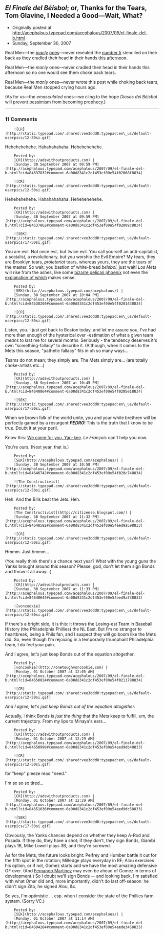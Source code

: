 ## <em>El Finale del Béisbol</em>; or, Thanks for the Tears, Tom Glavine, I Needed a Good—Wait, What?

 * Originally posted at http://acephalous.typepad.com/acephalous/2007/09/el-finale-del-b.html
 * Sunday, September 30, 2007



Real Men—the _[manly](http://lefarkins.blogspot.com/2007/09/to-last-day-and-beyond.html)_ [ones](http://www.edrants.com/?p=6810)—never revealed the [number 5](http://acephalous.typepad.com/acephalous/2006/04/the\_annual\_base.html) stenciled on their back as they cradled their head in their hands [this afternoon](http://sports.yahoo.com/mlb/recap;\_ylt=Akxs074bp1HzJ3muVjbb1sI5nYcB?gid=270930121&prov=ap). 

Real Men—the _manly_ ones—never cradled their head in their hands this afternoon so no one would see them choke back tears.

Real Men—the _manly_ ones—never wrote this post while choking back tears, because Real Men stopped crying hours ago.

(As for us—the _emasculated_ ones—we cling to the hope _Dioses del Béisbol_ will prevent [pessimism](http://acephalous.typepad.com/acephalous/2007/09/pessimism-unbou.html) from becoming prophecy.)

		

* * *

### 11 Comments 

		

                
[]()

	

		![CR](http://static.typepad.com/.shared:vee3ddd0:typepad:en\_us/default-userpics/12-50si.gif)
	

	

		

Hehehehehehe. Hahahahahaha. Hehehehehehe.

	

		Posted by:
		[CR](http://adswithoutproducts.com) |
		[Sunday, 30 September 2007 at 09:59 PM](http://acephalous.typepad.com/acephalous/2007/09/el-finale-del-b.html?cid=84637832#comment-6a00d8341c2df453ef00e54f02008f8834)

[]()

	

		![CR](http://static.typepad.com/.shared:vee3ddd0:typepad:en\_us/default-userpics/12-50si.gif)
	

	

		

Hehehehehehe. Hahahahahaha. Hehehehehehe.

	

		Posted by:
		[CR](http://adswithoutproducts.com) |
		[Sunday, 30 September 2007 at 09:59 PM](http://acephalous.typepad.com/acephalous/2007/09/el-finale-del-b.html?cid=84637862#comment-6a00d8341c2df453ef00e54f02009c8834)

[]()

	

		![SEK](http://static.typepad.com/.shared:vee3ddd0:typepad:en\_us/default-userpics/17-50si.gif)
	

	

		

You are evil.  Not once evil, but twice evil.  You call yourself an anti-capitalist, a socialist, a revolutionary, but you worship the Evil Empire?  My tears, they are Brooklyn tears, _proletariat_ tears, whereas yours, they are the tears of the master.  So wait, you bastion of white-bread _béisbol_, just wait!  _Los Mets_ will rise from the ashes, like some [bizarre pelican phoenix](http://graphics.fansonly.com/photos/schools/tul/sports/m-footbl/auto\_action/1400078.jpeg) not even the [explanation of which](http://media.www.lsureveille.com/media/storage/paper868/news/2007/09/25/Sports/Lsu-To.Wear.Purple.Jerseys.Against.Tulane-2989567.shtml) makes sense.  

	

		Posted by:
		[SEK](http://acephalous.typepad.com/acephalous/) |
		[Sunday, 30 September 2007 at 10:04 PM](http://acephalous.typepad.com/acephalous/2007/09/el-finale-del-b.html?cid=84638204#comment-6a00d8341c2df453ef00e54f0201438834)

[]()

	

		![CR](http://static.typepad.com/.shared:vee3ddd0:typepad:en\_us/default-userpics/12-50si.gif)
	

	

		

Listen, you. I just got back to Boston today, and let me assure you, I've had more than enough of the hysterical over -estimation of what a given team _means_ to last me for several months. Seriously - the tendency deserves it's own "something-fallacy" to describe it. (Although, when it comes to the Mets this season, "pathetic fallacy" fits in oh so many ways...

Teams do not mean; they simply are. The Mets simply are... (are totally choke-artists etc...) 

	

		Posted by:
		[CR](http://adswithoutproducts.com) |
		[Sunday, 30 September 2007 at 10:45 PM](http://acephalous.typepad.com/acephalous/2007/09/el-finale-del-b.html?cid=84640864#comment-6a00d8341c2df453ef00e54f0205e18834)

[]()

	

		![SEK](http://static.typepad.com/.shared:vee3ddd0:typepad:en\_us/default-userpics/17-50si.gif)
	

	

		

When we brown folk of the world unite, you and your white brethren will be perfectly gamed by a resurgent _**PEDRO**_!  This is the truth that I know to be true.  Doubt it at your peril.

Know this: [We come for you, Yan-kee](http://www.youtube.com/watch?v=iUM2WAoGAOU).  _Le Français_ can't help you now.  

You're ours.  (Next year, that is.)

	

		Posted by:
		[SEK](http://acephalous.typepad.com/acephalous/) |
		[Sunday, 30 September 2007 at 10:58 PM](http://acephalous.typepad.com/acephalous/2007/09/el-finale-del-b.html?cid=84646742#comment-6a00d8341c2df453ef00e54f020c748834)

[]()

	

		![The Constructivist](http://static.typepad.com/.shared:vee3ddd0:typepad:en\_us/default-userpics/12-50si.gif)
	

	

		

Heh.  And the Bills beat the Jets.  Heh.

	

		Posted by:
		[The Constructivist](http://citizense.blogspot.com/) |
		[Sunday, 30 September 2007 at 11:32 PM](http://acephalous.typepad.com/acephalous/2007/09/el-finale-del-b.html?cid=84648582#comment-6a00d8341c2df453ef00e54eed9a598833)

[]()

	

		![CR](http://static.typepad.com/.shared:vee3ddd0:typepad:en\_us/default-userpics/12-50si.gif)
	

	

		

Hmmm. Just hmmm... 

(You really think there's a chance next year? What with the young guns the Yanks brought around this season? Please, god, don't let them sign Bonds and throw it all away...) 

	

		Posted by:
		[CR](http://adswithoutproducts.com) |
		[Sunday, 30 September 2007 at 11:33 PM](http://acephalous.typepad.com/acephalous/2007/09/el-finale-del-b.html?cid=84648644#comment-6a00d8341c2df453ef00e54eed9a738833)

[]()

	

		![voncookie](http://static.typepad.com/.shared:vee3ddd0:typepad:en\_us/default-userpics/12-50si.gif)
	

	

		

If there's a bright side, it is this: it throws the Losing-est Team in Baseball History (the Philadelphia Phillies) the NL East.  But I'm no stranger to heartbreak, being a Phils fan, and I suspect they will go boom like the Mets did.  So, even though I'm rejoicing in a temporarily triumphant Philadelphia team, I do feel your pain.

And I agree, let's just keep Bonds out of the equation altogether.

	

		Posted by:
		[voncookie](http://onetoughvoncookie.com) |
		[Monday, 01 October 2007 at 12:05 AM](http://acephalous.typepad.com/acephalous/2007/09/el-finale-del-b.html?cid=84650024#comment-6a00d8341c2df453ef00e54f0211798834)

[]()

	

		![CR](http://static.typepad.com/.shared:vee3ddd0:typepad:en\_us/default-userpics/12-50si.gif)
	

	

		

_And I agree, let's just keep Bonds out of the equation altogether._

Actually, I think Bonds is _just the thing_ that the Mets keep to fulfill, um, the current trajectory. From my lips to Minaya's ears... 

	

		Posted by:
		[CR](http://adswithoutproducts.com) |
		[Monday, 01 October 2007 at 12:29 AM](http://acephalous.typepad.com/acephalous/2007/09/el-finale-del-b.html?cid=84650998#comment-6a00d8341c2df453ef00e54eed9db48833)

[]()

	

		![CR](http://static.typepad.com/.shared:vee3ddd0:typepad:en\_us/default-userpics/12-50si.gif)
	

	

		

for "keep" pleeze read "need." 

I'm so so so tired... 

	

		Posted by:
		[CR](http://adswithoutproducts.com) |
		[Monday, 01 October 2007 at 12:29 AM](http://acephalous.typepad.com/acephalous/2007/09/el-finale-del-b.html?cid=84651036#comment-6a00d8341c2df453ef00e54eed9dc58833)

[]()

	

		![SEK](http://static.typepad.com/.shared:vee3ddd0:typepad:en\_us/default-userpics/17-50si.gif)
	

	

		

Obviously, the Yanks chances depend on whether they keep A-Rod and Posada.  If they do, they have a shot; if they don't, they sign Bonds, Giambi plays 1B, Mike Lowell plays 3B, and they're screwed.  

As for the Mets, the future looks bright: Pelfrey and Humber battle it out for the fifth spot in the rotation; Milledge plays everyday in RF; Alou exercises his option, or if not, Gomez starts and we have the most amazing defensive OF ever.  (And [Fernando Martinez](http://mets.scout.com/2/669622.html) may even be ahead of Gomez in terms of development.)  So I doubt we'll sign Bonds -- and looking back, I'm satisfied with what Omar did and, more importantly, didn't do last off-season: he didn't sign Zito, he signed Alou, &c.

So yes, I'm optimistic ... esp. when I consider the state of the Phillies farm system.  (Sorry VC.)

	

		Posted by:
		[SEK](http://acephalous.typepad.com/acephalous/) |
		[Monday, 01 October 2007 at 11:14 AM](http://acephalous.typepad.com/acephalous/2007/09/el-finale-del-b.html?cid=84694284#comment-6a00d8341c2df453ef00e54eede3458833)

		

        